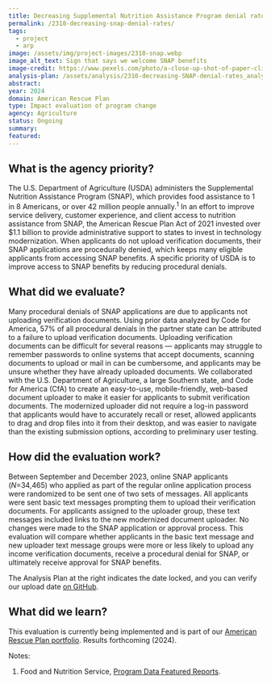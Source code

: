 ```yaml
---
title: Decreasing Supplemental Nutrition Assistance Program denial rates with a text campaign and document uploader
permalink: /2310-decreasing-snap-denial-rates/
tags: 
  - project
  - arp
image: /assets/img/project-images/2310-snap.webp
image_alt_text: Sign that says we welcome SNAP benefits
image-credit: https://www.pexels.com/photo/a-close-up-shot-of-paper-clipped-documents-7054757/
analysis-plan: /assets/analysis/2310-decreasing-SNAP-denial-rates_analysis-plan.pdf
abstract: 
year: 2024  
domain: American Rescue Plan
type: Impact evaluation of program change
agency: Agriculture
status: Ongoing
summary: 
featured: 
---
```

## What is the agency priority?
The U.S. Department of Agriculture (USDA) administers the Supplemental Nutrition Assistance Program (SNAP), which provides food assistance to 1 in 8 Americans, or over 42 million people annually.<sup>1</sup> In an effort to improve service delivery, customer experience, and client access to nutrition assistance from SNAP, the American Rescue Plan Act of 2021 invested over $1.1 billion to provide administrative support to states to invest in technology modernization. When applicants do not upload verification documents, their SNAP applications are procedurally denied, which keeps many eligible applicants from accessing SNAP benefits. A specific priority of USDA is to improve access to SNAP benefits by reducing procedural denials.

## What did we evaluate?
Many procedural denials of SNAP applications are due to applicants not uploading verification documents. Using prior data analyzed by Code for America, 57% of all procedural denials in the partner state can be attributed to a failure to upload verification documents. Uploading verification documents can be difficult for several reasons — applicants may struggle to remember passwords to online systems that accept documents, scanning documents to upload or mail in can be cumbersome, and applicants may be unsure whether they have already uploaded documents. We collaborated with the U.S. Department of Agriculture, a large Southern state, and Code for America (CfA) to create an easy-to-use, mobile-friendly, web-based document uploader to make it easier for applicants to submit verification documents. The modernized uploader did not require a log-in password that applicants would have to accurately recall or reset, allowed applicants to drag and drop files into it from their desktop, and was easier to navigate than the existing submission options, according to preliminary user testing.

## How did the evaluation work?
Between September and December 2023, online SNAP applicants (<i>N</i>=34,465) who applied as part of the regular online application process were randomized to be sent one of two sets of messages. All applicants were sent basic text messages prompting them to upload their verification documents. For applicants assigned to the uploader group, these text messages included links to the new modernized document uploader. No changes were made to the SNAP application or approval process. This evaluation will compare whether applicants in the basic text message and new uploader text message groups were more or less likely to upload any income verification documents, receive a procedural denial for SNAP, or ultimately receive approval for SNAP benefits.

The Analysis Plan at the right indicates the date locked, and you can verify our upload date <a class="usa-link usa-link--external" href="https://github.com/gsa-oes/office-of-evaluation-sciences/commits/master/assets/analysis/2310-decreasing-SNAP-denial-rates_analysis-plan.pdf">on GitHub</a>. 

## What did we learn?
This evaluation is currently being implemented and is part of our <a href="https://oes.gsa.gov/american-rescue-plan/">American Rescue Plan portfolio</a>. 
Results forthcoming (2024).

Notes:
1. Food and Nutrition Service, <a class="usa-link usa-link--external" href="https://www.fns.usda.gov/pd/overview">Program Data Featured Reports</a>.
